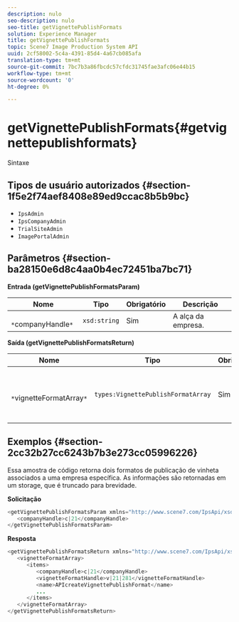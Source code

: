 ```yaml
---
description: nulo
seo-description: nulo
seo-title: getVignettePublishFormats
solution: Experience Manager
title: getVignettePublishFormats
topic: Scene7 Image Production System API
uuid: 2cf58002-5c4a-4391-85d4-4a67cb085afa
translation-type: tm+mt
source-git-commit: 7bc7b3a86fbcdc57cfdc31745fae3afc06e44b15
workflow-type: tm+mt
source-wordcount: '0'
ht-degree: 0%

---
```



# getVignettePublishFormats{#getvignettepublishformats}

Sintaxe

## Tipos de usuário autorizados {#section-1f5e2f74aef8408e89ed9ccac8b5b9bc}

* `IpsAdmin`
* `IpsCompanyAdmin`
* `TrialSiteAdmin`
* `ImagePortalAdmin`

## Parâmetros {#section-ba28150e6d8c4aa0b4ec72451ba7bc71}

**Entrada (getVignettePublishFormatsParam)**

| Nome | Tipo | Obrigatório | Descrição |
|---|---|---|---|
| ` *`companyHandle`*` | `xsd:string` | Sim | A alça da empresa. |

**Saída (getVignettePublishFormatsReturn)**

| Nome | Tipo | Obrigatório | Descrição |
|---|---|---|---|
| ` *`vignetteFormatArray`*` | `types:VignettePublishFormatArray` | Sim | Matriz de formatos de publicação de vinheta. |

## Exemplos {#section-2cc32b27cc6243b7b3e273cc05996226}

Essa amostra de código retorna dois formatos de publicação de vinheta associados a uma empresa específica. As informações são retornadas em um storage, que é truncado para brevidade.

**Solicitação**

```java
<getVignettePublishFormatsParam xmlns="http://www.scene7.com/IpsApi/xsd/2008-01-15">
   <companyHandle>c|21</companyHandle>
</getVignettePublishFormatsParam>
```

**Resposta**

```java
<getVignettePublishFormatsReturn xmlns="http://www.scene7.com/IpsApi/xsd/2008-01-15">
   <vignetteFormatArray>
      <items>
         <companyHandle>c|21</companyHandle>
         <vignetteFormatHandle>v|21|281</vignetteFormatHandle>
         <name>APIcreateVignettePublishFormat</name>
         ...
      </items>
   </vignetteFormatArray>
</getVignettePublishFormatsReturn>
```

